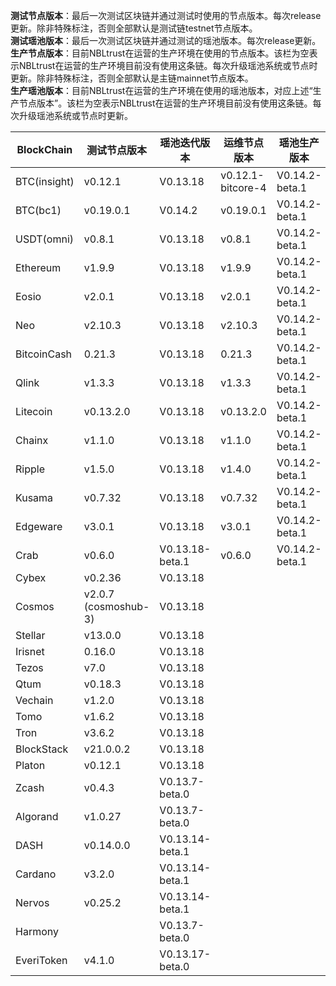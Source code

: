 **测试节点版本**：最后一次测试区块链并通过测试时使用的节点版本。每次release更新。除非特殊标注，否则全部默认是测试链testnet节点版本。<br/>
**测试瑶池版本**：最后一次测试区块链并通过测试的瑶池版本。每次release更新。<br/>
**生产节点版本**：目前NBLtrust在运营的生产环境在使用的节点版本。该栏为空表示NBLtrust在运营的生产环境目前没有使用这条链。每次升级瑶池系统或节点时更新。除非特殊标注，否则全部默认是主链mainnet节点版本。<br/>
**生产瑶池版本**：目前NBLtrust在运营的生产环境在使用的瑶池版本，对应上述“生产节点版本”。该栏为空表示NBLtrust在运营的生产环境目前没有使用这条链。每次升级瑶池系统或节点时更新。<br/>


| BlockChain  | 测试节点版本 | 瑶池迭代版本 | 运维节点版本 | 瑶池生产版本 |
| ----------- | ---------- | ---------- | ---------- | ---------- | 
| BTC(insight) | v0.12.1    | V0.13.18 |    v0.12.1-bitcore-4  | V0.14.2-beta.1 |
| BTC(bc1)    | v0.19.0.1    | V0.14.2 |    v0.19.0.1  | V0.14.2-beta.1 |
| USDT(omni) | v0.8.1    | V0.13.18 |    v0.8.1  | V0.14.2-beta.1 |
| Ethereum    | v1.9.9     | V0.13.18 |     	v1.9.9 | V0.14.2-beta.1 |
| Eosio       | v2.0.1 | V0.13.18 | v2.0.1 | V0.14.2-beta.1 |
| Neo         | v2.10.3    | V0.13.18 |    	v2.10.3 | V0.14.2-beta.1    |
| BitcoinCash | 0.21.3     | V0.13.18 | 0.21.3   | V0.14.2-beta.1 |
| Qlink       | v1.3.3     | V0.13.18 |  	v1.3.3    | V0.14.2-beta.1 |
| Litecoin    | v0.13.2.0    | V0.13.18 |   v0.13.2.0   | V0.14.2-beta.1 |
| Chainx      | v1.1.0     | V0.13.18 |  v1.1.0    | V0.14.2-beta.1 | 
| Ripple      | v1.5.0     | V0.13.18 |  	v1.4.0    | V0.14.2-beta.1 |
| Kusama      | v0.7.32    | V0.13.18 |  v0.7.32   | V0.14.2-beta.1 | 
| Edgeware    | v3.0.1    | V0.13.18 | v3.0.1     |  V0.14.2-beta.1          | 
| Crab        |  v0.6.0   | V0.13.18-beta.1 |   v0.6.0      |  V0.14.2-beta.1  |
| Cybex       | v0.2.36    | V0.13.18 |   	  |  |
| Cosmos      | v2.0.7 (cosmoshub-3)     | V0.13.18 |    |  |
| Stellar     | v13.0.0    | V0.13.18 |    |  |
| Irisnet     | 0.16.0    | V0.13.18 |  	   |  |
| Tezos       | v7.0   | V0.13.18 |      |  |
| Qtum        | v0.18.3    | V0.13.18 |     |  | 
| Vechain     | v1.2.0     | V0.13.18 |      |  |
| Tomo        | v1.6.2     | V0.13.18 |      |  | 
| Tron        | v3.6.2 | V0.13.18 |     	       |  |
| BlockStack  | v21.0.0.2 | V0.13.18 |     	       |  |
| Platon      | v0.12.1   | V0.13.18 |   |    |
| Zcash       | v0.4.3     | V0.13.7-beta.0 |   	   |  | 
| Algorand    | v1.0.27    | V0.13.7-beta.0 |      |  |
| DASH        | v0.14.0.0   | V0.13.14-beta.1 |        |    |
| Cardano     | v3.2.0     | V0.13.14-beta.1 |            |            | 
| Nervos      | v0.25.2   | V0.13.14-beta.1 |            |         | 
| Harmony     |            | V0.13.7-beta.0 |            | | 
| EveriToken  | v4.1.0 | V0.13.17-beta.0 |            |  | 
